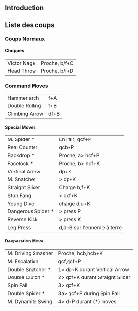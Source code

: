 ## Introduction

## Liste des coups

### Coups Normaux

#### Choppes

|             |               |
|-------------|---------------|
| Victor Nage | Proche, b/f+C |
| Head Throw  | Proche, b/f+D |

### Command Moves

|                |      |
|----------------|------|
| Hammer arch    | f+A  |
| Double Rolling | f+B  |
| Climbing Arrow | df+B |

#### Special Moves

|                     |                             |
|---------------------|-----------------------------|
| M. Spider \*        | En l'air, qcf+P             |
| Real Counter        | qcb+P                       |
| Backdrop \*         | Proche, a\> hcf+P           |
| Facelock \*         | Proche, b\> hcf+K           |
| Vertical Arrow      | dp+K                        |
| M. Snatcher         | \> dp+K                     |
| Straight Slicer     | Charge b,f+K                |
| Stun Fang           | \> qcf+K                    |
| Young Dive          | charge d,u+K                |
| Dangerous Spider \* | \> press P                  |
| Reverse Kick        | \> press K                  |
| Leg Press           | d,d+B sur l'ennemie à terre |

#### Desperation Move

|                    |                                  |
|--------------------|----------------------------------|
| M. Driving Smasher | Proche, hcb,hcb+K                |
| M. Escalation      | qcf,qcf+P                        |
| Double Snatcher \* | 1\> dp+K durant Vertical Arrow   |
| Double Clutch \*   | 2\> qcf+K durant Straight Slicer |
| Spin Fall          | 3\> qcf+K                        |
| Double Spider \*   | 3a\> qcf+P during Spin Fall      |
| M. Dynamite Swing  | 4\> d+P durant (\*) moves        |
